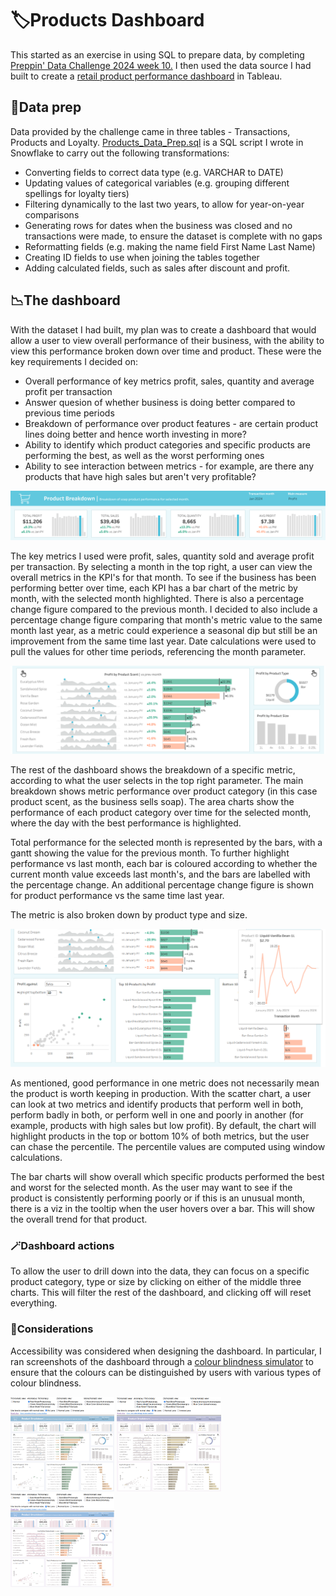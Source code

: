 # 🏷️Products Dashboard
<p>
This started as an exercise in using SQL to prepare data, by completing <a href = "https://preppindata.blogspot.com/2024/03/2024-week-10-preppin-for-pulse.html">Preppin' Data Challenge 2024 week 10.</a> I then used the   data source I had built to create a <a href="https://public.tableau.com/app/profile/dorinna/viz/ProductsDashboard_17155989437130/Dashboard1">retail product performance dashboard</a> in Tableau.
</p>

## 🔨Data prep
<p>Data provided by the challenge came in three tables - Transactions, Products and Loyalty. <a href="https://github.com/dori104/ProductsDashboard/blob/main/Products_Data_Prep.sql">Products_Data_Prep.sql</a> is a SQL script I wrote in Snowflake to carry out the following transformations:</p>
 <ul>
  <li>Converting fields to correct data type (e.g. VARCHAR to DATE)</li>
  <li>Updating values of categorical variables (e.g. grouping different spellings for loyalty tiers)</li>
  <li>Filtering dynamically to the last two years, to allow for year-on-year comparisons</li>
  <li>Generating rows for dates when the business was closed and no transactions were made, to ensure the dataset is complete with no gaps</li>
  <li>Reformatting fields (e.g. making the name field First Name Last Name)</li>
  <li>Creating ID fields to use when joining the tables together</li>
  <li>Adding calculated fields, such as sales after discount and profit.</li>
</ul>

## 📉The dashboard
<p>With the dataset I had built, my plan was to create a dashboard that would allow a user to view overall performance of their business, with the ability to view this performance broken down over time and product. These were the key requirements I decided on:</p>
<ul>
  <li>Overall performance of key metrics profit, sales, quantity and average profit per transaction</li>
  <li>Answer quesion of whether business is doing better compared to previous time periods</li>
  <li>Breakdown of performance over product features - are certain product lines doing better and hence worth investing in more?</li>
  <li>Ability to identify which product categories and specific products are performing the best, as well as the worst performing ones</li>
  <li>Ability to see interaction between metrics - for example, are there any products that have high sales but aren't very profitable?</li>
</ul>
<img src="https://github.com/dori104/ProductsDashboard/blob/main/Products%20Dashboard%201.png"> 
<p>The key metrics I used were profit, sales, quantity sold and average profit per transaction. By selecting a month in the top right, a user can view the overall metrics in the KPI's for that month. To see if the business has been performing better over time, each KPI has a bar chart of the metric by month, with the selected month highlighted. There is also a percentage change figure compared to the previous month. I decided to also include a percentage change figure comparing that month's metric value to the same month last year, as a metric could experience a seasonal dip but still be an improvement from the same time last year.
Date calculations were used to pull the values for other time periods, referencing the month parameter.</p>
<img src="https://github.com/dori104/ProductsDashboard/blob/main/Products%20Dashboard%202.png">
<p>The rest of the dashboard shows the breakdown of a specific metric, according to what the user selects in the top right parameter. The main breakdown shows metric performance over product category (in this case product scent, as the business sells soap). The area charts show the performance of each product category over time for the selected month, where the day with the best performance is highlighted.</p>
<p>Total performance for the selected month is represented by the bars, with a gantt showing the value for the previous month. To further highlight performance vs last month, each bar is coloured according to whether the current month value exceeds last month's, and the bars are labelled with the percentage change. An additional percentage change figure is shown for product performance vs the same time last year.</p>
<p>The metric is also broken down by product type and size.</p>
<img src="https://github.com/dori104/ProductsDashboard/blob/main/Products%20Dashboard%203.png">
<p>As mentioned, good performance in one metric does not necessarily mean the product is worth keeping in production. With the scatter chart, a user can look at two metrics and identify products that perform well in both, perform badly in both, or perform well in one and poorly in another (for example, products with high sales but low profit). By default, the chart will highlight products in the top or bottom 10% of both metrics, but the user can chase the percentile. The percentile values are computed using window calculations.</p>
<p>The bar charts will show overall which specific products performed the best and worst for the selected month. As the user may want to see if the product is consistently performing poorly or if this is an unusual month, there is a viz in the tooltip when the user hovers over a bar. This will show the overall trend for that product.</p>

### 🪄Dashboard actions
To allow the user to drill down into the data, they can focus on a specific product category, type or size by clicking on either of the middle three charts. This will filter the rest of the dashboard, and clicking off will reset everything.

### 📝Considerations
<p>Accessibility was considered when designing the dashboard. In particular, I ran screenshots of the dashboard through a <a href="https://www.color-blindness.com/coblis-color-blindness-simulator/">colour blindness simulator</a> to ensure that the colours can be distinguished by users with various types of colour blindness.</p>
<p><img src="https://github.com/dori104/ProductsDashboard/blob/main/Products%20Dashboard%20-%20Protanomaly.png" width="33%">
 <img src="https://github.com/dori104/ProductsDashboard/blob/main/Products%20Dashboard%20-%20Protanopia.png" width="33%">
 <img src="https://github.com/dori104/ProductsDashboard/blob/main/Products%20Dashboard%20Deuteranomaly.png" width="33%"></p>
